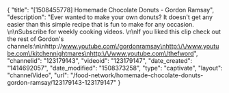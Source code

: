 {
    "title": "[1508455778] Homemade Chocolate Donuts - Gordon Ramsay",
    "description": "Ever wanted to make your own donuts? It doesn't get any easier than this simple recipe that is fun to make for any occasion. \n\nSubscribe for weekly cooking videos. \n\nIf you liked this clip check out the rest of Gordon's channels:\n\nhttp:\/\/www.youtube.com\/gordonramsay\nhttp:\/\/www.youtube.com\/kitchennightmares\nhttp:\/\/www.youtube.com\/thefword",
    "channelid": "123179143",
    "videoid": "123179147",
    "date_created": "1414692057",
    "date_modified": "1508373258",
    "type": "captivate",
    "layout": "channelVideo",
    "url": "\/food-network\/homemade-chocolate-donuts-gordon-ramsay\/123179143-123179147"
}